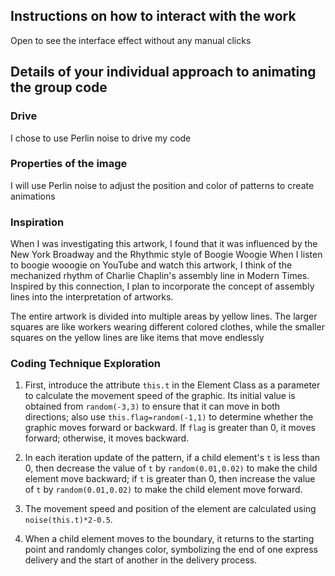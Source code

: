 ## Instructions on how to interact with the work

Open to see the interface effect without any manual clicks

## Details of your individual approach to animating the group code

### Drive
I chose to use Perlin noise to drive my code

### Properties of the image
I will use Perlin noise to adjust the position and color of patterns to create animations

### Inspiration
When I was investigating this artwork, I found that it was influenced by the New York Broadway and the Rhythmic style of Boogie Woogie When I listen to boogie wooogie on YouTube and watch this artwork, I think of the mechanized rhythm of Charlie Chaplin's assembly line in Modern Times. Inspired by this connection, I plan to incorporate the concept of assembly lines into the interpretation of artworks.

The entire artwork is divided into multiple areas by yellow lines. The larger squares are like workers wearing different colored clothes, while the smaller squares on the yellow lines are like items that move endlessly



### Coding Technique Exploration

1. First, introduce the attribute `this.t` in the Element Class as a parameter to calculate the movement speed of the graphic. Its initial value is obtained from `random(-3,3)` to ensure that it can move in both directions; also use `this.flag=random(-1,1)` to determine whether the graphic moves forward or backward. If `flag` is greater than 0, it moves forward; otherwise, it moves backward.

2. In each iteration update of the pattern, if a child element's `t` is less than 0, then decrease the value of `t` by `random(0.01,0.02)` to make the child element move backward; if `t` is greater than 0, then increase the value of `t` by `random(0.01,0.02)` to make the child element move forward.

3. The movement speed and position of the element are calculated using `noise(this.t)*2-0.5`.

4. When a child element moves to the boundary, it returns to the starting point and randomly changes color, symbolizing the end of one express delivery and the start of another in the delivery process.

